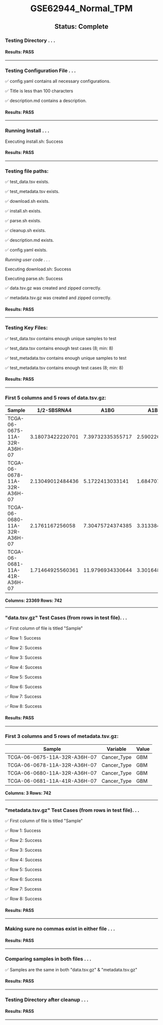 <h1><center>GSE62944_Normal_TPM</center></h1>
<h2><center> Status: Complete </center></h2>


### Testing Directory . . .

#### Results: PASS
---
### Testing Configuration File . . .

&#9989;	config.yaml contains all necessary configurations.

&#9989;	Title is less than 100 characters

&#9989;	description.md contains a description.

#### Results: PASS
---
### Running Install . . .

Executing install.sh: Success

#### Results: PASS
---

### Testing file paths:

&#9989;	test_data.tsv exists.

&#9989;	test_metadata.tsv exists.

&#9989;	download.sh exists.

&#9989;	install.sh exists.

&#9989;	parse.sh exists.

&#9989;	cleanup.sh exists.

&#9989;	description.md exists.

&#9989;	config.yaml exists.

*Running user code . . .*

Executing download.sh: Success

Executing parse.sh: Success

&#9989;	data.tsv.gz was created and zipped correctly.

&#9989;	metadata.tsv.gz was created and zipped correctly.

#### Results: PASS
---
### Testing Key Files:

&#9989;	test_data.tsv contains enough unique samples to test

&#9989;	test_data.tsv contains enough test cases (8; min: 8)

&#9989;	test_metadata.tsv contains enough unique samples to test

&#9989;	test_metadata.tsv contains enough test cases (8; min: 8)

#### Results: PASS
---

### First 5 columns and 5 rows of data.tsv.gz:

|	Sample	|	1/2-SBSRNA4	|	A1BG	|	A1BG-AS1	|	A1CF	|
|	---	|	---	|	---	|	---	|	---	|
|	TCGA-06-0675-11A-32R-A36H-07	|	3.18073422220701	|	7.39732335355717	|	2.59022643394693	|	0.0532403304063405	|
|	TCGA-06-0678-11A-32R-A36H-07	|	2.13049012484436	|	5.1722413033141	|	1.68470757139805	|	0.017117255111563	|
|	TCGA-06-0680-11A-32R-A36H-07	|	2.1761167256058	|	7.30475724374385	|	3.31338461373735	|	0.0303538861837658	|
|	TCGA-06-0681-11A-41R-A36H-07	|	1.71464925560361	|	11.9796934330644	|	3.30164856662506	|	0.00615009571388339	|

**Columns: 23369 Rows: 742**

---
### "data.tsv.gz" Test Cases (from rows in test file). . .

&#9989;	First column of file is titled "Sample"

&#9989;	Row 1: Success

&#9989;	Row 2: Success

&#9989;	Row 3: Success

&#9989;	Row 4: Success

&#9989;	Row 5: Success

&#9989;	Row 6: Success

&#9989;	Row 7: Success

&#9989;	Row 8: Success

#### Results: PASS
---
### First 3 columns and 5 rows of metadata.tsv.gz:

|	Sample	|	Variable	|	Value	|
|	---	|	---	|	---	|
|	TCGA-06-0675-11A-32R-A36H-07	|	Cancer_Type	|	GBM	|
|	TCGA-06-0678-11A-32R-A36H-07	|	Cancer_Type	|	GBM	|
|	TCGA-06-0680-11A-32R-A36H-07	|	Cancer_Type	|	GBM	|
|	TCGA-06-0681-11A-41R-A36H-07	|	Cancer_Type	|	GBM	|

**Columns: 3 Rows: 742**

---
### "metadata.tsv.gz" Test Cases (from rows in test file). . .

&#9989;	First column of file is titled "Sample"

&#9989;	Row 1: Success

&#9989;	Row 2: Success

&#9989;	Row 3: Success

&#9989;	Row 4: Success

&#9989;	Row 5: Success

&#9989;	Row 6: Success

&#9989;	Row 7: Success

&#9989;	Row 8: Success

#### Results: PASS
---
### Making sure no commas exist in either file . . .

#### Results: PASS
---
### Comparing samples in both files . . .

&#9989;	Samples are the same in both "data.tsv.gz" & "metadata.tsv.gz"

#### Results: PASS

---
### Testing Directory after cleanup . . .

#### Results: PASS
---
